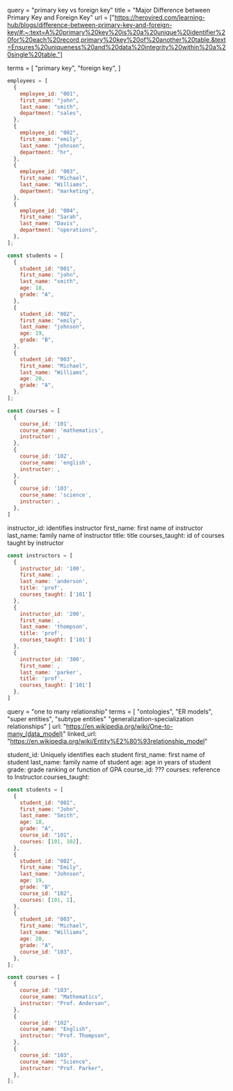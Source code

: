 query = "primary key vs foreign key"
title = "Major Difference between Primary Key and Foreign Key"
url = ["https://herovired.com/learning-hub/blogs/difference-between-primary-key-and-foreign-key/#:~:text=A%20primary%20key%20is%20a%20unique%20identifier%20for%20each%20record,primary%20key%20of%20another%20table.&text=Ensures%20uniqueness%20and%20data%20integrity%20within%20a%20single%20table."]

terms = [
"primary key",
"foreign key",
]

```js
employees = [
  {
    employee_id: "001",
    first_name: "john",
    last_name: "smith",
    department: "sales",
  },
  {
    employee_id: "002",
    first_name: "emily",
    last_name: "johnson",
    department: "hr",
  },
  {
    employee_id: "003",
    first_name: "Michael",
    last_name: "Williams",
    department: "marketing",
  },
  {
    employee_id: "004",
    first_name: "Sarah",
    last_name: "Davis",
    department: "operations",
  },
];
```

```js
const students = [
  {
    student_id: "001",
    first_name: "john",
    last_name: "smith",
    age: 18,
    grade: "A",
  },
  {
    student_id: "002",
    first_name: "emily",
    last_name: "johnson",
    age: 19,
    grade: "B",
  },
  {
    student_id: "003",
    first_name: "Michael",
    last_name: "Williams",
    age: 20,
    grade: "A",
  },
];
```

```js
const courses = [
  {
    course_id: '101',
    course_name: 'mathematics',
    instructor: ,
  },
  {
    course_id: '102',
    course_name: 'english',
    instructor: ,
  },
  {
    course_id: '103',
    course_name: 'science',
    instructor: ,
  },
]
```

instructor_id: identifies instructor
first_name: first name of instructor
last_name: family name of instructor
title: title
courses_taught: id of courses taught by instructor

```js
const instructors = [
  {
    instructor_id: '100',
    first_name: ,
    last_name: 'anderson',
    title: 'prof',
    courses_taught: ['101']
  },
  {
    instructor_id: '200',
    first_name: ,
    last_name: 'thompson',
    title: 'prof',
    courses_taught: ['101']
  },
  {
    instructor_id: '300',
    first_name: ,
    last_name: 'parker',
    title: 'prof',
    courses_taught: ['101']
  },
]
```

query = "one to many relationship"
terms = [
"ontologies",
"ER models",
"super entities",
"subtype entities"
"generalization-specialization relationships"
]
url: "https://en.wikipedia.org/wiki/One-to-many_(data_model)"
linked_url: "https://en.wikipedia.org/wiki/Entity%E2%80%93relationship_model"

student_id: Uniquely identifies each student
first_name: first name of student
last_name: family name of student
age: age in years of student
grade: grade ranking or function of GPA
course_id: ???
courses: reference to Instructor.courses_taught:

```js
const students = [
  {
    student_id: "001",
    first_name: "John",
    last_name: "Smith",
    age: 18,
    grade: "A",
    course_id: "101",
    courses: [101, 102],
  },
  {
    student_id: "002",
    first_name: "Emily",
    last_name: "Johnson",
    age: 19,
    grade: "B",
    course_id: "102",
    courses: [101, 1],
  },
  {
    student_id: "003",
    first_name: "Michael",
    last_name: "Williams",
    age: 20,
    grade: "A",
    course_id: "103",
  },
];

const courses = [
  {
    course_id: "103",
    course_name: "Mathematics",
    instructor: "Prof. Anderson",
  },
  {
    course_id: "102",
    course_name: "English",
    instructor: "Prof. Thompson",
  },
  {
    course_id: "103",
    course_name: "Science",
    instructor: "Prof. Parker",
  },
];
```
